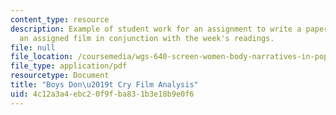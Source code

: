 ```yaml
---
content_type: resource
description: Example of student work for an assignment to write a paper that addresses
  an assigned film in conjunction with the week's readings.
file: null
file_location: /coursemedia/wgs-640-screen-women-body-narratives-in-popular-american-film-spring-2014/4c12a3a4ebc20f9fba831b3e18b9e0f6_MITWGS_640S14_BDC_ppr_KD.pdf
file_type: application/pdf
resourcetype: Document
title: "Boys Don\u2019t Cry Film Analysis"
uid: 4c12a3a4-ebc2-0f9f-ba83-1b3e18b9e0f6
---
```

